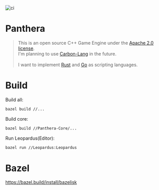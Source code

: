 ![ci](https://github.com/Nov0cx/Panthera/actions/workflows/ci.yml/badge.svg)

# Panthera
 > This is an open source C++ Game Engine under the [Apache 2.0 license](https://www.apache.org/licenses/LICENSE-2.0).
 > <br/>I'm planning to use [Carbon-Lang](https://github.com/carbon-language/carbon-lang) in the future.
 > <br/><br/>
 > I want to implement [Rust](https://www.rust-lang.org/) and [Go](https://go.dev/) as scripting languages.
 

# Build
Build all:
```bash
bazel build //...
```
Build core:
```bash
bazel build //Panthera-Core/...
```
Run Leopardus(Editor):
```bash
bazel run //Leopardus:Leopardus
```

# Bazel
https://bazel.build/install/bazelisk

